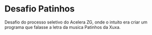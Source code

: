 # Desafio Patinhos

Desafio do processo seletivo do Acelera ZG, onde o intuito era criar um programa que falasse a letra da musica Patinhos da Xuxa.
